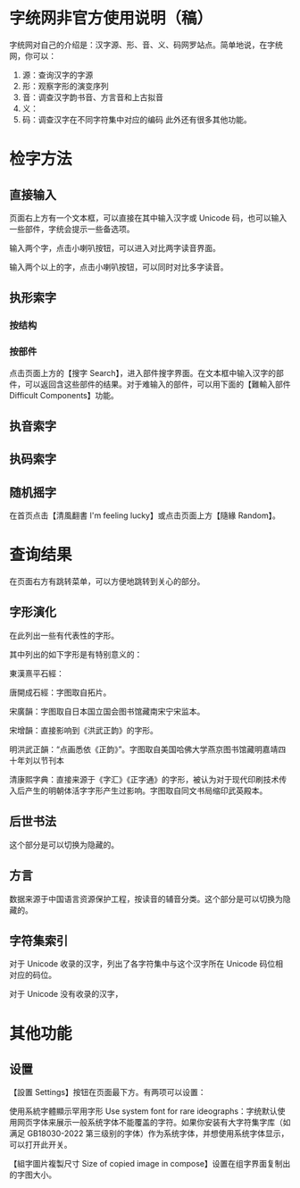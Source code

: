 # 字统网非官方使用说明（稿）

字统网对自己的介绍是：汉字源、形、音、义、码网罗站点。简单地说，在字统网，你可以：
1. 源：查询汉字的字源
2. 形：观察字形的演变序列
3. 音：调查汉字韵书音、方言音和上古拟音
4. 义：
5. 码：调查汉字在不同字符集中对应的编码
此外还有很多其他功能。

# 检字方法
## 直接输入
页面右上方有一个文本框，可以直接在其中输入汉字或 Unicode 码，也可以输入一些部件，字统会提示一些备选项。

输入两个字，点击小喇叭按钮，可以进入对比两字读音界面。

输入两个以上的字，点击小喇叭按钮，可以同时对比多字读音。
## 执形索字
### 按结构

### 按部件
点击页面上方的【搜字 Search】，进入部件搜字界面。在文本框中输入汉字的部件，可以返回含这些部件的结果。对于难输入的部件，可以用下面的【難輸入部件 Difficult Components】功能。
## 执音索字
## 执码索字
## 随机摇字
在首页点击【清風翻書 I'm feeling lucky】或点击页面上方【隨緣 Random】。
# 查询结果
在页面右方有跳转菜单，可以方便地跳转到关心的部分。
## 字形演化
在此列出一些有代表性的字形。

其中列出的如下字形是有特别意义的：

東漢熹平石經：

唐開成石經：字图取自拓片。

宋廣韻：字图取自日本国立国会图书馆藏南宋宁宋监本。

宋增韻：直接影响到《洪武正韵》的字形。

明洪武正韻：“点画悉依《正韵》”。字图取自美国哈佛大学燕京图书馆藏明嘉靖四十年刘以节刊本

清康熙字典：直接来源于《字汇》《正字通》的字形，被认为对于现代印刷技术传入后产生的明朝体活字字形产生过影响。字图取自同文书局缩印武英殿本。
## 后世书法
这个部分是可以切换为隐藏的。
## 方言
数据来源于中国语言资源保护工程，按读音的辅音分类。这个部分是可以切换为隐藏的。
## 字符集索引
对于 Unicode 收录的汉字，列出了各字符集中与这个汉字所在 Unicode 码位相对应的码位。

对于 Unicode 没有收录的汉字，
# 其他功能
## 设置
【設置 Settings】按钮在页面最下方。有两项可以设置：

使用系統字體顯示罕用字形 Use system font for rare ideographs：字统默认使用网页字体来展示一般系统字体不能覆盖的字符。如果你安装有大字符集字库（如满足 GB18030-2022 第三级别的字体）作为系统字体，并想使用系统字体显示，可以打开此开关。

【組字圖片複製尺寸 Size of copied image in compose】设置在组字界面复制出的字图大小。
